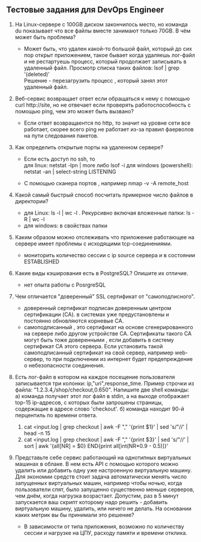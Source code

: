 ## Тестовые задания для DevOps Engineer

1. На Linux-сервере с 100GB диском закончилось место, но команда du показывает что все файлы вместе занимают только 70GB. В чём может быть проблема?
  
   - Может быть, что удален какой-то большой файл, который до сих пор открыт приложением, такое бывает когда удаляешь лог-файл и не рестартуешь процесс, который продолжает
  записывать в удаленный файл.
  Просмотр списка таких файлов:
  lsof | grep '(deleted)'  
  Решение - перезагрузить процесс , который занял этот удаленный файл.

2. Веб-сервис возвращает ответ если обращаться к нему с помощью curl http://site, но не отвечает если проверять работоспособность с помощью ping, чем это может быть вызвано?
     - Если ответ возвращаентся по http, то значит на уровне сети все работает, скорее всего ping не работает из-за правил фаерволов на пути следования пакетов.

3. Как определить открытые порты на удаленном сервере?
    - Если есть доступ по ssh,  то  
	  для linux: netstat -lpn | more 
	           либо lsof -i
	  для windows (powershell): netstat -an | select-string LISTENING		   
			   
    - С помощью сканера портов , например
   nmap -v -A remote_host

4. Какой самый быстрый способ посчитать примерное число файлов в директории?
    - для Linux: ls -l | wc -l . Рекурсивно включая вложенные папки: ls -R | wc -l
    - для windows: в свойствах папки
   
5. Каким образом можно отслеживать что приложение работающее на сервере имеет проблемы с исходящими tcp-соединениями.
   - мониторить количество сессии c ip source сервера и в состоянии ESTABLISHED 

6. Какие виды кэширования есть в PostgreSQL? Опишите их отличие.
   - нет опыта работы с PosrgreSQL

7. Чем отличается "доверенный" SSL сертификат от "самоподписного".
   - доверенный сертификат подписан доверенным центром сертификации (CA). в системах уже предустановлены и постоянно обновляются корневые CA. 
   - самоподписанный , это сертификат на основе сгенерированного на сервере либо другом устройстве CA. Сертификаты такого CA могут быть тоже доверенными , если
   добавить в систему сертификат CA этого сервера.
    Если установить такой самоподписанный сертификат на свой сервер, например web-сервер, то при подключении из интернет будет предепреждение о небезопасноcти соединения.

8. Есть лог-файл в котором на каждое посещение пользователя записывается три колонки: ip,"uri",response_time. Пример строчки из файла: "1.2.3.4,/shop/checkout,0.650". 
  Напишите две shell команды: а) команда получает этот лог файл в stdin, а на выходе отображает top-15 ip-адресов, с которых были запрошены страницы, 
  содержащие в адресе слово 'checkout'. б) команда находит 90-й перцентиль по времени ответа.
   1)  cat <input.log | grep checkout  | awk -F "," '{print $1}' | sed 's/"//' | head -n 15
   2)  cat <input.log | grep checkout  | awk -F "," '{print $3}' | sed 's/"//' | sort | awk '{all[NR] = $0} END{print all[int(NR*0.9 - 0.5)]}' 

9. Представьте себе сервис работающий на однотипных виртуальных машинах в облаке. В нем есть API с помощью которого можно удалить или добавить одну уже 
настроенную виртуальную машину. Для экономии средств стоит задача автоматически менять число запущенных виртуальных машин, например чтобы ночью,
 когда пользователи спят, было запущенно существенно меньше серверов, чем днём, когда нагрузка возрастает. Допустим, раз в 5 минут запускается ваш скрипт
 которому надо решить - добавить виртуальную машину, удалить, или ничего не делать. На основании каких метрик вы бы принимали это решение?

   - В зависимости от типа приложения, возможно по количеству сессии и нагрузке на ЦПУ, расходу памяти и времени отклика.
